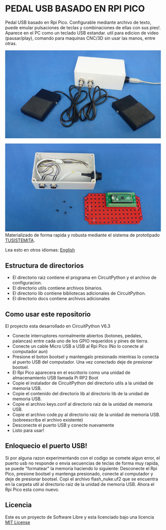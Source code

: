 # PEDAL USB BASADO EN RPI PICO

Pedal USB basado en Rpi Pico. Configurable mediante archivo de texto, puede emular pulsaciones de teclas y combinaciones de ellas con sus pies!. Aparece en el PC como un teclado USB estandar. util para edicion de video (pausar/play), comando para maquinas CNC/3D sin usar las manos, entre otras.

![DIN-RAIL](footswitch.png)

![PIECES](footswitchopen.png)
Materializado de forma rapida y robusta mediante el sistema de prototipado [TUSISTEMITA](https://github.com/galopago/TUSISTEMITA).


Lea esto en otros idiomas: [English](../README.md)

## Estructura de directorios

* El directorio raiz contiene el programa en CircuitPython y el archivo de configuracion.
* El directorio utils contiene archivos binarios.
* El directorio lib contiene bibliotecas adicionales de CircuitPython.
* El directorio docs contiene archivos adicionales

## Como usar este repositorio
El proyecto esta desarrollado en CircuitPython V6.3
* Conecte interruptores normalmente abiertos (botones, pedales, palancas) entre cada uno de los GPIO requeridos y pines de tierra.
* Conecte un cable Micro USB a USB al Rpi Pico (No lo conecte al computador aun)
* Presione el boton bootsel y mantengalo presionado mientras lo conecta al puerto USB del computador. Una vez conectado deje de presionar bootsel.
* El Rpi Pico aparecera en el escritorio como una unidad de almacenamiento USB llamada Pi RP2 Boot
* Copie el instalador de CircuitPython del directorio utils a la unidad de memoria USB.
* Copie el contenido del directorio lib al directorio lib de la unidad de memoria USB.
* Copie el archivo keys.conf al directorio raiz de la unidad de memoria USB.
* Copie el archivo code.py al directorio raiz de la unidad de memoria USB.(sobreescriba el archivo existente)
* Desconecte el puerto USB y conecte nuevamente
* Listo para usar!

## Enloquecio el puerto USB!
Si por alguna razon experimentando con el codigo se comete algun error, el puerto usb no responde o envia secuencias de teclas de forma muy rapida, se puede "formatear" la memoria haciendo lo siguiente: Desconecte el Rpi Pico, presione bootsel y mantenga presionado, conecte al computador y deje de presionar bootsel. Copi el archivo flash_nuke.uf2 que se encuentra en la carpeta util al directorio raiz de la unidad de memoria USB. Ahora el Rpi Pico esta como nuevo.

## Licencia
Este es un proyecto de Software Libre y esta licenciado bajo una licencia [MIT License](https://spdx.org/licenses/MIT.html)

